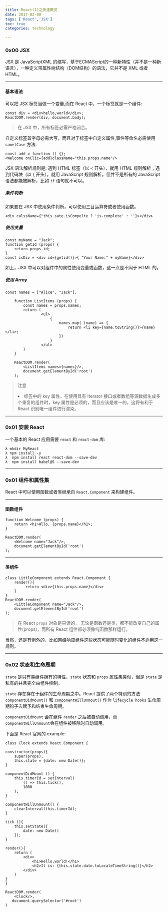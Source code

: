 ```yaml
---
title: React(1)之快速概览  
date: 2017-02-08     
tags: ['React','JSX']
toc: true
categories: technology

---
```

### 0x00 JSX 

JSX 是 JavaScriptXML 的缩写，基于ECMAScript的一种新特性（并不是一种新语言），一种定义带属性树结构（DOM结构）的语法，它并不是 XML 或者 HTML。


---
#### 基本语法
可以把 JSX 标签当做一个变量,而在 React 中，一个标签就是一个组件:

```
const div = <div>hello,world</div>;
ReactDOM.render(div, document.body);
```

> 在 JSX 中，所有标签必需严格闭合。

自定义标签首字母必需大写，而且对于标签中自定义属性,事件等命名必需使用 `camelCase` 方法:

```
const add = function () {};
<Welcome onClic={add}className="this.props.name"/>
```

JSX 语法解析规则是: 遇到 HTML 标签（以 < 开头），就用 HTML 规则解析；遇到代码块（以 { 开头），就用 JavaScript 规则解析。但并不是所有的 JavaScript 语法都能被解析，比如 `if` 语句就不可以。



##### 条件判断

如果要在 JSX 中使用条件判断，可以使用三目运算符或者使用函数。

```
<div calssName={"this.sate.isCompelte ? 'is-complete' : ''}></div>
```


##### 使用变量

```
const myName = "Jack";
function getId (props) {
    return props.id;
}
const isDiv = <div id={getid()}>{ "Your Name:" + myName}</div>
```

如上，JSX 中可以对组件中的属性使用变量或函数，这一点是不同于 HTML 的。




##### 使用 Array


```
const names = ["Alice", "Jack"];

    function ListItems (props) {
        const names = props.names;
        return (
                <ul>
                    {
                        names.map( (name) => {
                            return <li key={name.toString()}>{name}</li>;
                        })
                    }
                </ul>
        )
    }

    ReactDOM.render(
        <ListItems names={names}/>,
        document.getElementById('root')
    );
```

> 注意 <li> 标签中的 key 属性，在使用具有 Iterator 接口或者数组等源数据生成多个重复的组件时，key 属性是必须的，而且应该是唯一的，这将有利于 React 识别唯一组件进行渲染。


---
### 0x01 安装 React

一个基本的 React 应用需要 `react` 和 `react-dom` 库:

```
λ mkdir MyReact
λ npm install -y
λ  npm install react react-dom --save-dev
λ  npm install babel@5 --save-dev
```

---
### 0x01 组件和属性集

React 中可以使用函数或者类继承自 `React.Component` 来构建组件。

---
#### 函数组件

```
function Welcome (props) {
    return <h1>Hllo, {props.name}</h1>;
}

ReactDOM.render(
    <Welcome name="Jack"/>,
    document.getElementById('root')
);
```

---
#### 类组件

```
class LittleComponent extends React.Component {
    render(){
         return <div>{this.props.name}</div>
    }
}
ReactDOM.render(
    <LittleComponent name="Jack"/>,
    document.getElementById('root')
);
```

> 在 React `props` 对象是只读的， 无论是函数还是类，都不能改变自己的属性(props)，而所有 React 组件都必须像纯函数那样运行。

当然，还是有例外的，比如网络响应组件这些状态可能随时变化的组件不适用这一规则。

---
### 0x02 状态和生命周期
`state` 是只有类组件拥有的特性，`state` 状态和 `props` 属性集类似，但是 `state` 是私有的并且完全由组件控制。

`state` 存在存在于组件的生命周期之中。React 提供了两个特别的方法 `componentDidMount()` 和 `componentWillUnmout()` 作为 `lifecycle hooks` 生命周期钩子去赋予和结束生命周期。

`componentDidMount` 会在组件 `render` 之后被自动调用，而 `componentWillUnmount`会在组件被移除时自动调用。

下面是 React 官网的 example:

```
class Clock extends React.Component {

constructor(props){
    super(props);
    this.state = {date: new Date()};
}

componentDidMount () {
    this.timerId = setInterval(
        () => this.tick(),
        1000
    );
}

componentWillUnmount() {
    clearInterval(this.timerId);
}

tick (){
    this.setState({
        date: new Date()
    });
}

render(){
    return (
        <div>
            <h1>Hello,world!</h1>
            <h2>It is: {this.state.date.toLocaleTimeString()}</h2>
        </div>
    )
}
}

ReactDOM.render(
    <Clock/>,
   document.querySelector('#root')
)
```


